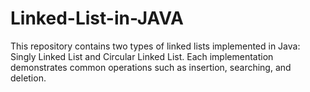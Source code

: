 # Linked-List-in-JAVA
This repository contains two types of linked lists implemented in Java: Singly Linked List and Circular Linked List. Each implementation demonstrates common operations such as insertion, searching, and deletion.
